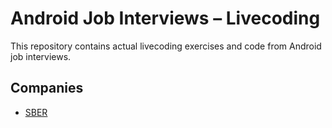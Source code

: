 # Android Job Interviews – Livecoding

This repository contains actual livecoding exercises and code from Android job interviews.  

## Companies

- [SBER](app/src/main/java/com/bor96dev/androidlivecoding/SBER)


